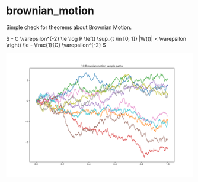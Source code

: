 # brownian_motion
Simple check for theorems about Brownian Motion.

$ - C \varepsilon^{-2} \le \log P \left( \sup_{t \in [0, 1]} |W(t)|  < \varepsilon \right) \le - \frac{1}{C} \varepsilon^{-2} $

![sample_paths](./10_sample_paths.png)